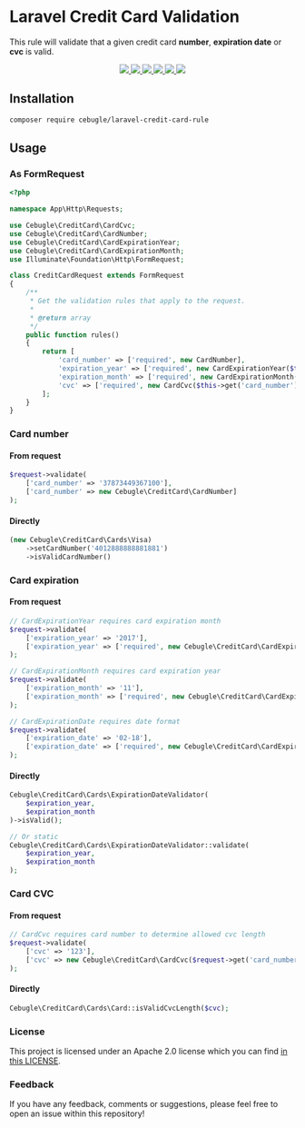 # Laravel Credit Card Validation

This rule will validate that a given credit card **number**, **expiration date** or **cvc** is valid.

<p align="center">
  <a href="https://travis-ci.org/cebugle/laravel-credit-card-validation">
    <img src="https://img.shields.io/travis/cebugle/laravel-credit-card-validation.svg?style=flat-square">
  </a>
  <a href="https://scrutinizer-ci.com/g/cebugle/laravel-credit-card-validation/code-structure/master/code-coverage">
    <img src="https://img.shields.io/scrutinizer/coverage/g/cebugle/laravel-credit-card-validation.svg?style=flat-square">
  </a>
  <a href="https://scrutinizer-ci.com/g/cebugle/laravel-credit-card-validation">
    <img src="https://img.shields.io/scrutinizer/g/cebugle/laravel-credit-card-validation.svg?style=flat-square">
  </a>
  <a href="https://github.com/cebugle/laravel-credit-card-validation/blob/master/LICENSE">
    <img src="https://img.shields.io/github/license/cebugle/laravel-credit-card-validation.svg?style=flat-square">
  </a>
  <a href="https://packagist.org/packages/cebugle/laravel-credit-card-validation">
      <img src="https://img.shields.io/packagist/dt/cebugle/laravel-credit-card-validation.svg?style=flat-square">
  </a>
  <a href="https://twitter.com/dluague">
    <img src="http://img.shields.io/badge/author-@dluague-blue.svg?style=flat-square">
  </a>
</p>

## Installation

```bash
composer require cebugle/laravel-credit-card-rule
```

## Usage
### As FormRequest

```php
<?php

namespace App\Http\Requests;

use Cebugle\CreditCard\CardCvc;
use Cebugle\CreditCard\CardNumber;
use Cebugle\CreditCard\CardExpirationYear;
use Cebugle\CreditCard\CardExpirationMonth;
use Illuminate\Foundation\Http\FormRequest;

class CreditCardRequest extends FormRequest
{
    /**
     * Get the validation rules that apply to the request.
     *
     * @return array
     */
    public function rules()
    {
        return [
            'card_number' => ['required', new CardNumber],
            'expiration_year' => ['required', new CardExpirationYear($this->get('expiration_month'))],
            'expiration_month' => ['required', new CardExpirationMonth($this->get('expiration_year'))],
            'cvc' => ['required', new CardCvc($this->get('card_number'))]
        ];
    }
}
```

### Card number
#### From request

```php
$request->validate(
    ['card_number' => '37873449367100'],
    ['card_number' => new Cebugle\CreditCard\CardNumber]
);
```
#### Directly

```php
(new Cebugle\CreditCard\Cards\Visa)
    ->setCardNumber('4012888888881881')
    ->isValidCardNumber()
```


### Card expiration
#### From request

```php
// CardExpirationYear requires card expiration month
$request->validate(
    ['expiration_year' => '2017'],
    ['expiration_year' => ['required', new Cebugle\CreditCard\CardExpirationYear($request->get('expiration_month'))]]
);

// CardExpirationMonth requires card expiration year
$request->validate(
    ['expiration_month' => '11'],
    ['expiration_month' => ['required', new Cebugle\CreditCard\CardExpirationMonth($request->get('expiration_year'))]]
);

// CardExpirationDate requires date format
$request->validate(
    ['expiration_date' => '02-18'],
    ['expiration_date' => ['required', new Cebugle\CreditCard\CardExpirationDate('my')]]
);
```
#### Directly

```php
Cebugle\CreditCard\Cards\ExpirationDateValidator(
    $expiration_year,
    $expiration_month
)->isValid();

// Or static
Cebugle\CreditCard\Cards\ExpirationDateValidator::validate(
    $expiration_year,
    $expiration_month
);
```


### Card CVC
#### From request

```php
// CardCvc requires card number to determine allowed cvc length
$request->validate(
    ['cvc' => '123'],
    ['cvc' => new Cebugle\CreditCard\CardCvc($request->get('card_number'))]
);

```
#### Directly

```php
Cebugle\CreditCard\Cards\Card::isValidCvcLength($cvc);
```


### License
This project is licensed under an Apache 2.0 license which you can find
[in this LICENSE](https://github.com/cebugle/laravel-credit-card-validation/blob/master/LICENSE).


### Feedback
If you have any feedback, comments or suggestions, please feel free to open an
issue within this repository!
